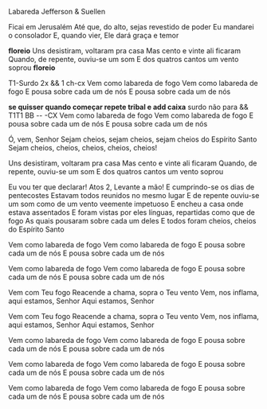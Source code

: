 Labareda
Jefferson & Suellen


Ficai em Jerusalém
Até que, do alto, sejas revestido de poder
Eu mandarei o consolador
E, quando vier, Ele dará graça e temor

**floreio**
Uns desistiram, voltaram pra casa
Mas cento e vinte ali ficaram
Quando, de repente, ouviu-se um som
E dos quatros cantos um vento soprou **floreio**

T1-Surdo 2x && 1 ch-cx
Vem como labareda de fogo
Vem como labareda de fogo
E pousa sobre cada um de nós
E pousa sobre cada um de nós

**se quisser quando começar repete tribal e add caixa**
surdo não para &&
T1T1 BB -- -CX
Vem como labareda de fogo
Vem como labareda de fogo
E pousa sobre cada um de nós
E pousa sobre cada um de nós

Ó, vem, Senhor
Sejam cheios, sejam cheios, sejam cheios do Espírito Santo
Sejam cheios, cheios, cheios, cheios, cheios!

Uns desistiram, voltaram pra casa
Mas cento e vinte ali ficaram
Quando, de repente, ouviu-se um som
E dos quatros cantos um vento soprou

Eu vou ter que declarar!
Atos 2, Levante a mão!
E cumprindo-se os dias de pentecostes
Estavam todos reunidos no mesmo lugar
E de repente ouviu-se um som como de um vento veemente impetuoso
E encheu a casa onde estava assentados
E foram vistas por eles línguas, repartidas como que de fogo
As quais pousaram sobre cada um deles
E todos foram cheios, cheios do Espírito Santo

Vem como labareda de fogo
Vem como labareda de fogo
E pousa sobre cada um de nós
E pousa sobre cada um de nós

Vem como labareda de fogo
Vem como labareda de fogo
E pousa sobre cada um de nós
E pousa sobre cada um de nós

Vem com Teu fogo
Reacende a chama, sopra o Teu vento
Vem, nos inflama, aqui estamos, Senhor
Aqui estamos, Senhor

Vem com Teu fogo
Reacende a chama, sopra o Teu vento
Vem, nos inflama, aqui estamos, Senhor
Aqui estamos, Senhor

Vem como labareda de fogo
Vem como labareda de fogo
E pousa sobre cada um de nós
E pousa sobre cada um de nós

Vem como labareda de fogo
Vem como labareda de fogo
E pousa sobre cada um de nós
E pousa sobre cada um de nós

Vem como labareda de fogo
Vem como labareda de fogo
E pousa sobre cada um de nós
E pousa sobre cada um de nós